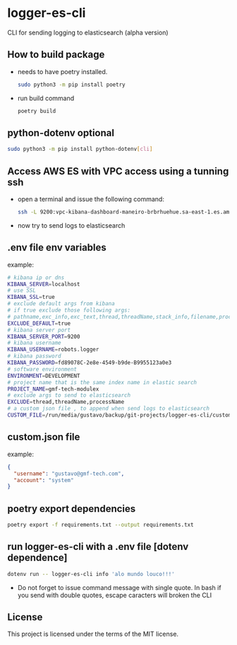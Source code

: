# logger-es-cli

CLI for sending logging to elasticsearch (alpha version)

## How to build package

- needs to have poetry installed.

  ```bash
  sudo python3 -m pip install poetry
  ```

- run build command

  ```bash
  poetry build
  ```

## python-dotenv optional

```bash
sudo python3 -m pip install python-dotenv[cli]
```

## Access AWS ES with VPC access using a tunning ssh

- open a terminal and issue the following command:

  ```bash
  ssh -L 9200:vpc-kibana-dashboard-maneiro-brbrhuehue.sa-east-1.es.amazonaws.com:443 -i ~/.ssh/your-private-key.pem ec2-user@5.6.7.8
  ```

- now try to send logs to elasticsearch

## .env file env variables

example:

```bash
# kibana ip or dns
KIBANA_SERVER=localhost
# use SSL
KIBANA_SSL=true
# exclude default args from kibana
# if true exclude those following args:
# pathname,exc_info,exc_text,thread,threadName,stack_info,filename,processName,process,args,msg,name,levelname
EXCLUDE_DEFAULT=true
# kibana server port
KIBANA_SERVER_PORT=9200
# kibana username
KIBANA_USERNAME=robots.logger
# kibana password
KIBANA_PASSWORD=fd89078C-2e8e-4549-b9de-B9955123a0e3
# software environment
ENVIRONMENT=DEVELOPMENT
# project name that is the same index name in elastic search
PROJECT_NAME=gmf-tech-modulex
# exclude args to send to elasticsearch
EXCLUDE=thread,threadName,processName
# a custom json file , to append when send logs to elasticsearch
CUSTOM_FILE=/run/media/gustavo/backup/git-projects/logger-es-cli/custom.json
```

## custom.json file

example:

```json
{
  "username": "gustavo@gmf-tech.com",
  "account": "system"
}
```

## poetry export dependencies

```bash
poetry export -f requirements.txt --output requirements.txt
```

## run logger-es-cli with a .env file [dotenv dependence]

```bash
dotenv run -- logger-es-cli info 'alo mundo louco!!!'
```

- Do not forget to issue command message with single quote. In bash if you send with double quotes, escape caracters will broken the CLI

## License

This project is licensed under the terms of the MIT license.
